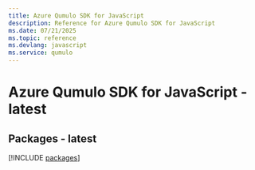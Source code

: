 ```yaml
---
title: Azure Qumulo SDK for JavaScript
description: Reference for Azure Qumulo SDK for JavaScript
ms.date: 07/21/2025
ms.topic: reference
ms.devlang: javascript
ms.service: qumulo
---
```

# Azure Qumulo SDK for JavaScript - latest
## Packages - latest
[!INCLUDE [packages](qumulo-index.md)]